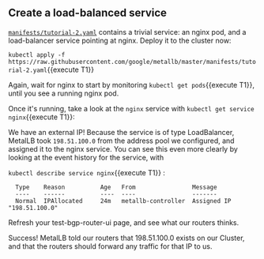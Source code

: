 ## Create a load-balanced service

[`manifests/tutorial-2.yaml`](https://raw.githubusercontent.com/google/metallb/master/manifests/tutorial-2.yaml) contains a trivial service: an nginx pod,
and a load-balancer service pointing at nginx. Deploy it to the cluster now:

```kubectl apply -f https://raw.githubusercontent.com/google/metallb/master/manifests/tutorial-2.yaml```{{execute T1}}

Again, wait for nginx to start by monitoring ```kubectl get pods```{{execute T1}}, until
you see a running nginx pod.

Once it's running, take a look at the `nginx` service with ```kubectl get service nginx```{{execute T1}}:

We have an external IP! Because the service is of type LoadBalancer,
MetalLB took `198.51.100.0` from the address pool we configured, and
assigned it to the nginx service. 
You can see this even more clearly by looking at the event history for the service, with 

```kubectl describe service nginx```{{execute T1}} :

```
  Type    Reason          Age   From                Message
  ----    ------          ----  ----                -------
  Normal  IPAllocated     24m   metallb-controller  Assigned IP "198.51.100.0"
```

Refresh your test-bgp-router-ui page, and see what our routers thinks.

Success! MetalLB told our routers that 198.51.100.0 exists on our
Cluster, and that the routers should forward any traffic for that
IP to us.
